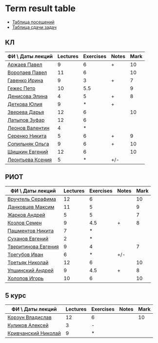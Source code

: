 # Term result table

- [Таблица посещений](attendance.md)
- [Таблица сдачи задач](performance-table.md)

## КЛ

|     ФИ \ Даты лекций      | Lectures | Exercises |   Notes   | Mark |
|---------------------------|----------|-----------|-----------|------|
| [Аржаев Павел][01]        |     9    |     6     | +         |  10  |
| [Воропаев Павел][02]      |    11    |     6     |           |  10  |
| [Гавенко Ирина][03]       |     9    |     3     | +         |   7  |
| [Гежес Петр][04]          |    10    |    5.5    |           |   9  |
| [Денисова Элина][05]      |     4    |     5     | +         |   8  |
| [Деткова Юлия][06]        |     9    |     *     | +         |      |
| [Зверева Дарья][07]       |    12    |     6     |           |  10  |
| [Латыпов Зуфар][08]       |    12    |     6     |           |      |
| [Леонов Валентин][09]     |     4    |     *     |           |      |
| [Серенко Никита][10]      |     5    |     6     | +         |   9  |
| [Сопильняк Ольга][11]     |     9    |     6     | +         |  10  |
| [Шишкин Евгений][12]      |    12    |     6     |           |  10  |
| [Леонтьева Ксения][13]    |     5    |     *     | +/-       |      |

## РИОТ

|     ФИ \ Даты лекций      | Lectures | Exercises |   Notes   | Mark |
|---------------------------|----------|-----------|-----------|------|
| [Вручтель Серафима][14]   |    12    |     6     |           |  10  |
| [Данковцев Максим][15]    |    11    |     5     |           |   9  |
| [Жарков Андрей][16]       |     5    |     5     |           |   7  |
| [Козлов Семен][17]        |     9    |    4.5    | +         |   8  |
| [Пашментов Никита][18]    |     7    |     *     |           |      |
| [Суханов Евгений][19]     |     2    |     *     |           |      |
| [Тверитинова Евгения][20] |     9    |     4     |           |   7  |
| [Трегубов Иван][21]       |     6    |     *     | +/-       |      |
| [Третьяк Николай][22]     |    12    |     6     |           |  10  |
| [Упшинский Андрей][23]    |     9    |    4.5    | +         |   8  |
| [Холопов Игорь][24]       |    10    |     6     |           |  10  |

## 5 курс

|     ФИ \ Даты лекций      | Lectures | Exercises |   Notes   | Mark |
|---------------------------|----------|-----------|-----------|------|
| [Корзун Владислав][25]    |    12    |     6     |           |  10  |
| [Куликов Алексей][26]     |     3    |     -     |           |      |
| [Кривчанский Николай][27] |     9    |     *     |           |      |

[01]: https://github.com/hisubbotin/net-study/pulls?q=is%3Apr+author%3APavelArzhaev
[02]: https://github.com/hisubbotin/net-study/pulls?q=is%3Apr+author%3Avoropz
[03]: https://github.com/hisubbotin/net-study/pulls?q=is%3Apr+author%3AIrinaGavenko
[04]: https://github.com/hisubbotin/net-study/pulls?q=is%3Apr+author%3APitovsky
[05]: https://github.com/hisubbotin/net-study/pulls?q=is%3Apr+author%3AElinRin
[06]: https://github.com/hisubbotin/net-study/pulls?q=is%3Apr+author%3Akkvadrat289
[07]: https://github.com/hisubbotin/net-study/pulls?q=is%3Apr+author%3ADariaZvereva
[08]: https://github.com/hisubbotin/net-study/pulls?q=is%3Apr+author%3Alazuka13
[09]: https://github.com/hisubbotin/net-study/pulls?q=is%3Apr+author%3Aafterein
[10]: https://github.com/hisubbotin/net-study/pulls?q=is%3Apr+author%3ANikitaSerenko
[11]: https://github.com/hisubbotin/net-study/pulls?q=is%3Apr+author%3Asopilnyak
[12]: https://github.com/hisubbotin/net-study/pulls?q=is%3Apr+author%3AIbirbyZh
[13]: https://github.com/hisubbotin/net-study/pulls?q=is%3Apr+author%3Aksenull

[14]: https://github.com/hisubbotin/net-study/pulls?q=is%3Apr+author%3AVruchtel
[15]: https://github.com/hisubbotin/net-study/pulls?q=is%3Apr+author%3Amax-dankow
[16]: https://github.com/hisubbotin/net-study/pulls?q=is%3Apr+author%3Aandreyzharkov
[17]: https://github.com/hisubbotin/net-study/pulls?q=is%3Apr+author%3Asemyonkozlov
[18]: https://github.com/hisubbotin/net-study/pulls?q=is%3Apr+author%3Apashmentov96
[19]: https://github.com/hisubbotin/net-study/pulls?q=is%3Apr+author%3Afrystile
[20]: https://github.com/hisubbotin/net-study/pulls?q=is%3Apr+author%3Atveritinova
[21]: https://github.com/hisubbotin/net-study/pulls?q=is%3Apr+author%3Aiat7
[22]: https://github.com/hisubbotin/net-study/pulls?q=is%3Apr+author%3Andtretyak
[23]: https://github.com/hisubbotin/net-study/pulls?q=is%3Apr+author%3Aegiby
[24]: https://github.com/hisubbotin/net-study/pulls?q=is%3Apr+author%3AIKholopov

[25]: https://github.com/hisubbotin/net-study/pulls?q=is%3Apr+author%3ASdernal
[26]: https://github.com/hisubbotin/net-study/pulls?q=is%3Apr+author%3Aalexeyqu
[27]: https://github.com/hisubbotin/net-study/pulls?q=is%3Apr+author%3Akrivchnik